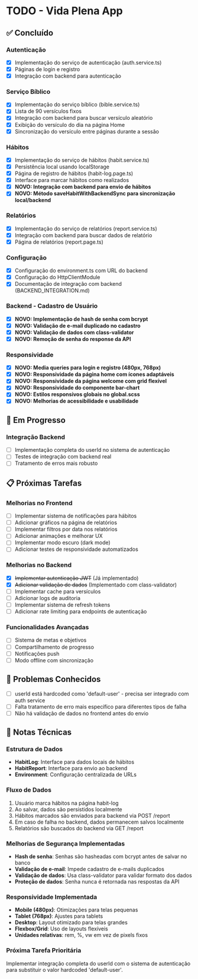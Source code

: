 # TODO - Vida Plena App

## ✅ Concluído

### Autenticação
- [x] Implementação do serviço de autenticação (auth.service.ts)
- [x] Páginas de login e registro
- [x] Integração com backend para autenticação

### Serviço Bíblico
- [x] Implementação do serviço bíblico (bible.service.ts)
- [x] Lista de 90 versículos fixos
- [x] Integração com backend para buscar versículo aleatório
- [x] Exibição do versículo do dia na página Home
- [x] Sincronização do versículo entre páginas durante a sessão

### Hábitos
- [x] Implementação do serviço de hábitos (habit.service.ts)
- [x] Persistência local usando localStorage
- [x] Página de registro de hábitos (habit-log.page.ts)
- [x] Interface para marcar hábitos como realizados
- [x] **NOVO: Integração com backend para envio de hábitos**
- [x] **NOVO: Método saveHabitWithBackendSync para sincronização local/backend**

### Relatórios
- [x] Implementação do serviço de relatórios (report.service.ts)
- [x] Integração com backend para buscar dados de relatório
- [x] Página de relatórios (report.page.ts)

### Configuração
- [x] Configuração do environment.ts com URL do backend
- [x] Configuração do HttpClientModule
- [x] Documentação de integração com backend (BACKEND_INTEGRATION.md)

### Backend - Cadastro de Usuário
- [x] **NOVO: Implementação de hash de senha com bcrypt**
- [x] **NOVO: Validação de e-mail duplicado no cadastro**
- [x] **NOVO: Validação de dados com class-validator**
- [x] **NOVO: Remoção de senha do response da API**

### Responsividade
- [x] **NOVO: Media queries para login e registro (480px, 768px)**
- [x] **NOVO: Responsividade da página home com ícones adaptáveis**
- [x] **NOVO: Responsividade da página welcome com grid flexível**
- [x] **NOVO: Responsividade do componente bar-chart**
- [x] **NOVO: Estilos responsivos globais no global.scss**
- [x] **NOVO: Melhorias de acessibilidade e usabilidade**

## 🔄 Em Progresso

### Integração Backend
- [ ] Implementação completa do userId no sistema de autenticação
- [ ] Testes de integração com backend real
- [ ] Tratamento de erros mais robusto

## 📋 Próximas Tarefas

### Melhorias no Frontend
- [ ] Implementar sistema de notificações para hábitos
- [ ] Adicionar gráficos na página de relatórios
- [ ] Implementar filtros por data nos relatórios
- [ ] Adicionar animações e melhorar UX
- [ ] Implementar modo escuro (dark mode)
- [ ] Adicionar testes de responsividade automatizados

### Melhorias no Backend
- [x] ~~Implementar autenticação JWT~~ (Já implementado)
- [x] ~~Adicionar validação de dados~~ (Implementado com class-validator)
- [ ] Implementar cache para versículos
- [ ] Adicionar logs de auditoria
- [ ] Implementar sistema de refresh tokens
- [ ] Adicionar rate limiting para endpoints de autenticação

### Funcionalidades Avançadas
- [ ] Sistema de metas e objetivos
- [ ] Compartilhamento de progresso
- [ ] Notificações push
- [ ] Modo offline com sincronização

## 🐛 Problemas Conhecidos

- [ ] userId está hardcoded como 'default-user' - precisa ser integrado com auth service
- [ ] Falta tratamento de erro mais específico para diferentes tipos de falha
- [ ] Não há validação de dados no frontend antes do envio

## 📝 Notas Técnicas

### Estrutura de Dados
- **HabitLog**: Interface para dados locais de hábitos
- **HabitReport**: Interface para envio ao backend
- **Environment**: Configuração centralizada de URLs

### Fluxo de Dados
1. Usuário marca hábitos na página habit-log
2. Ao salvar, dados são persistidos localmente
3. Hábitos marcados são enviados para backend via POST /report
4. Em caso de falha no backend, dados permanecem salvos localmente
5. Relatórios são buscados do backend via GET /report

### Melhorias de Segurança Implementadas
- **Hash de senha**: Senhas são hasheadas com bcrypt antes de salvar no banco
- **Validação de e-mail**: Impede cadastro de e-mails duplicados
- **Validação de dados**: Usa class-validator para validar formato dos dados
- **Proteção de dados**: Senha nunca é retornada nas respostas da API

### Responsividade Implementada
- **Mobile (480px)**: Otimizações para telas pequenas
- **Tablet (768px)**: Ajustes para tablets
- **Desktop**: Layout otimizado para telas grandes
- **Flexbox/Grid**: Uso de layouts flexíveis
- **Unidades relativas**: rem, %, vw em vez de pixels fixos

### Próxima Tarefa Prioritária
Implementar integração completa do userId com o sistema de autenticação para substituir o valor hardcoded 'default-user'. 